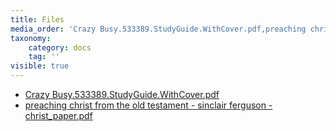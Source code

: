 ```yaml
---
title: Files
media_order: 'Crazy Busy.533389.StudyGuide.WithCover.pdf,preaching christ from the old testament - sinclair ferguson - christ_paper.pdf'
taxonomy:
    category: docs
    tag: ''
visible: true
---
```


- [Crazy Busy.533389.StudyGuide.WithCover.pdf](Crazy%20Busy.533389.StudyGuide.WithCover.pdf)
- [preaching christ from the old testament - sinclair ferguson - christ_paper.pdf](preaching%20christ%20from%20the%20old%20testament%20-%20sinclair%20ferguson%20-%20christ_paper.pdf)